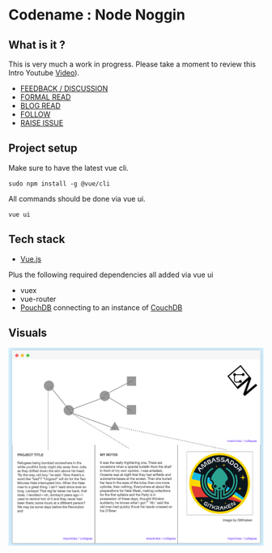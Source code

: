 # Codename : Node Noggin

## What is it ?

This is very much a work in progress. Please take a moment to review this Intro Youtube [Video](https://www.youtube.com/watch?v=DBwcUcFXsSo)).

- [FEEDBACK / DISCUSSION](https://discourse.adamprocter.co.uk)
- [FORMAL READ](https://manifold.soton.ac.uk)
- [BLOG READ](https://researchnot.es)
- [FOLLOW](https://discursive.adamprocter.co.uk)
- [RAISE ISSUE](ISSUES.md)

## Project setup

Make sure to have the latest vue cli.

```
sudo npm install -g @vue/cli
```

All commands should be done via vue ui.

```
vue ui
```

## Tech stack

- [Vue.js](https://vuejs.org/)

Plus the following required dependencies all added via vue ui

- vuex
- vue-router
- [PouchDB](https://pouchdb.com/) connecting to an instance of [CouchDB](http://couchdb.apache.org/)

## Visuals

![](src/assets/img/visual1.png)
